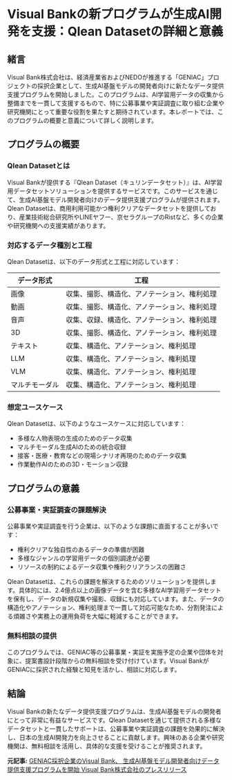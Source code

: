 # Visual Bankの新プログラムが生成AI開発を支援：Qlean Datasetの詳細と意義

## 緒言

Visual Bank株式会社は、経済産業省およびNEDOが推進する「GENIAC」プロジェクトの採択企業として、生成AI基盤モデルの開発者向けに新たなデータ提供支援プログラムを開始しました。このプログラムは、AI学習用データの収集から整備までを一貫して支援するもので、特に公募事業や実証調査に取り組む企業や研究機関にとって重要な役割を果たすと期待されています。本レポートでは、このプログラムの概要と意義について詳しく説明します。

## プログラムの概要

### Qlean Datasetとは

Visual Bankが提供する『Qlean Dataset（キュリンデータセット）』は、AI学習用データセットソリューションを提供するサービスです。このサービスを通じて、生成AI基盤モデル開発者向けのデータ提供支援プログラムが提供されます。Qlean Datasetは、商用利用可能かつ権利クリアなデータセットを提供しており、産業技術総合研究所やLINEヤフー、京セラグループのRistなど、多くの企業や研究機関への支援実績があります。

### 対応するデータ種別と工程

Qlean Datasetは、以下のデータ形式と工程に対応しています：

| データ形式 | 工程 |
| --- | --- |
| 画像 | 収集、撮影、構造化、アノテーション、権利処理 |
| 動画 | 収集、撮影、構造化、アノテーション、権利処理 |
| 音声 | 収集、収録、構造化、アノテーション、権利処理 |
| 3D | 収集、撮影、構造化、アノテーション、権利処理 |
| テキスト | 収集、構造化、アノテーション、権利処理 |
| LLM | 収集、構造化、アノテーション、権利処理 |
| VLM | 収集、構造化、アノテーション、権利処理 |
| マルチモーダル | 収集、構造化、アノテーション、権利処理 |

### 想定ユースケース

Qlean Datasetは、以下のようなユースケースに対応しています：

- 多様な人物表現の生成のためのデータ収集
- マルチモーダル生成AIのための統合収録
- 接客・医療・教育などの現場シナリオ再現のためのデータ収集
- 作業動作AIのための3D・モーション収録

## プログラムの意義

### 公募事業・実証調査の課題解決

公募事業や実証調査を行う企業は、以下のような課題に直面することが多いです：

- 権利クリアな独自性のあるデータの準備が困難
- 多様なジャンルの学習用データの個別調達が必要
- リソースの制約によるデータ収集や権利クリアランスの困難さ

Qlean Datasetは、これらの課題を解決するためのソリューションを提供します。具体的には、2.4億点以上の画像データを含む多様なAI学習用データセットを保有し、データの新規収集や撮影、収録にも対応しています。また、データの構造化やアノテーション、権利処理まで一貫して対応可能なため、分割発注による煩雑さや実務上の運用負荷を大幅に軽減することができます。

### 無料相談の提供

このプログラムでは、GENIAC等の公募事業・実証を実施予定の企業や団体を対象に、提案書設計段階からの無料相談を受け付けています。Visual BankがGENIACに採択された経験と知見を活かし、相談に対応します。

## 結論

Visual Bankの新たなデータ提供支援プログラムは、生成AI基盤モデルの開発者にとって非常に有益なサービスです。Qlean Datasetを通じて提供される多様なデータセットと一貫したサポートは、公募事業や実証調査の課題を効果的に解決し、日本の生成AI開発力を向上させることに貢献します。興味のある企業や研究機関は、無料相談を活用し、具体的な支援を受けることが推奨されます。

**元記事:** [GENIAC採択企業のVisual Bank、 生成AI基盤モデル開発者向けデータ提供支援プログラムを開始 Visual Bank株式会社のプレスリリース](https://prtimes.jp/main/html/rd/p/000000033.000108024.html)